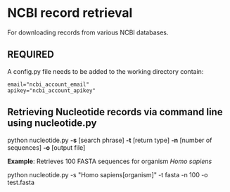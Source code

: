 # NCBI record retrieval

For downloading records from various NCBI databases.

## REQUIRED
A config.py file needs to be added to the working directory contain:

    email="ncbi_account_email"
    apikey="ncbi_account_apikey"

## Retrieving Nucleotide records via command line using nucleotide.py

python nucleotide.py **-s** [search phrase] **-t** [return type] **-n** [number of sequences] **-o** [output file] 

**Example**: Retrieves 100 FASTA sequences for organism *Homo sapiens*

python nucleotide.py -s "Homo sapiens[organism]" -t fasta -n 100 -o test.fasta